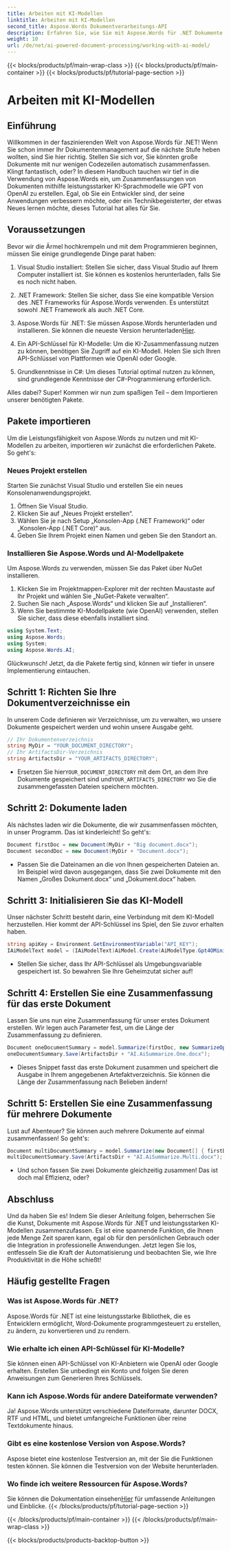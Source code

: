 ```yaml
---
title: Arbeiten mit KI-Modellen
linktitle: Arbeiten mit KI-Modellen
second_title: Aspose.Words Dokumentverarbeitungs-API
description: Erfahren Sie, wie Sie mit Aspose.Words für .NET Dokumente mit KI zusammenfassen. Einfache Schritte zur Verbesserung des Dokumentenmanagements.
weight: 10
url: /de/net/ai-powered-document-processing/working-with-ai-model/
---
```


{{< blocks/products/pf/main-wrap-class >}}
{{< blocks/products/pf/main-container >}}
{{< blocks/products/pf/tutorial-page-section >}}

# Arbeiten mit KI-Modellen

## Einführung

Willkommen in der faszinierenden Welt von Aspose.Words für .NET! Wenn Sie schon immer Ihr Dokumentenmanagement auf die nächste Stufe heben wollten, sind Sie hier richtig. Stellen Sie sich vor, Sie könnten große Dokumente mit nur wenigen Codezeilen automatisch zusammenfassen. Klingt fantastisch, oder? In diesem Handbuch tauchen wir tief in die Verwendung von Aspose.Words ein, um Zusammenfassungen von Dokumenten mithilfe leistungsstarker KI-Sprachmodelle wie GPT von OpenAI zu erstellen. Egal, ob Sie ein Entwickler sind, der seine Anwendungen verbessern möchte, oder ein Technikbegeisterter, der etwas Neues lernen möchte, dieses Tutorial hat alles für Sie.

## Voraussetzungen

Bevor wir die Ärmel hochkrempeln und mit dem Programmieren beginnen, müssen Sie einige grundlegende Dinge parat haben:

1. Visual Studio installiert: Stellen Sie sicher, dass Visual Studio auf Ihrem Computer installiert ist. Sie können es kostenlos herunterladen, falls Sie es noch nicht haben.
  
2. .NET Framework: Stellen Sie sicher, dass Sie eine kompatible Version des .NET Frameworks für Aspose.Words verwenden. Es unterstützt sowohl .NET Framework als auch .NET Core.

3.  Aspose.Words für .NET: Sie müssen Aspose.Words herunterladen und installieren. Sie können die neueste Version herunterladen[Hier](https://releases.aspose.com/words/net/).

4. Ein API-Schlüssel für KI-Modelle: Um die KI-Zusammenfassung nutzen zu können, benötigen Sie Zugriff auf ein KI-Modell. Holen Sie sich Ihren API-Schlüssel von Plattformen wie OpenAI oder Google.

5. Grundkenntnisse in C#: Um dieses Tutorial optimal nutzen zu können, sind grundlegende Kenntnisse der C#-Programmierung erforderlich.

Alles dabei? Super! Kommen wir nun zum spaßigen Teil – dem Importieren unserer benötigten Pakete.

## Pakete importieren

Um die Leistungsfähigkeit von Aspose.Words zu nutzen und mit KI-Modellen zu arbeiten, importieren wir zunächst die erforderlichen Pakete. So geht's:

### Neues Projekt erstellen

Starten Sie zunächst Visual Studio und erstellen Sie ein neues Konsolenanwendungsprojekt.

1. Öffnen Sie Visual Studio.
2. Klicken Sie auf „Neues Projekt erstellen“.
3. Wählen Sie je nach Setup „Konsolen-App (.NET Framework)“ oder „Konsolen-App (.NET Core)“ aus.
4. Geben Sie Ihrem Projekt einen Namen und geben Sie den Standort an.

### Installieren Sie Aspose.Words und AI-Modellpakete

Um Aspose.Words zu verwenden, müssen Sie das Paket über NuGet installieren.

1. Klicken Sie im Projektmappen-Explorer mit der rechten Maustaste auf Ihr Projekt und wählen Sie „NuGet-Pakete verwalten“.
2. Suchen Sie nach „Aspose.Words“ und klicken Sie auf „Installieren“.
3. Wenn Sie bestimmte KI-Modellpakete (wie OpenAI) verwenden, stellen Sie sicher, dass diese ebenfalls installiert sind.
```csharp
using System.Text;
using Aspose.Words;
using System;
using Aspose.Words.AI;
```
Glückwunsch! Jetzt, da die Pakete fertig sind, können wir tiefer in unsere Implementierung eintauchen.

## Schritt 1: Richten Sie Ihre Dokumentverzeichnisse ein

In unserem Code definieren wir Verzeichnisse, um zu verwalten, wo unsere Dokumente gespeichert werden und wohin unsere Ausgabe geht. 

```csharp
// Ihr Dokumentenverzeichnis
string MyDir = "YOUR_DOCUMENT_DIRECTORY";
// Ihr ArtifactsDir-Verzeichnis
string ArtifactsDir = "YOUR_ARTIFACTS_DIRECTORY";
```

-  Ersetzen Sie hier`YOUR_DOCUMENT_DIRECTORY` mit dem Ort, an dem Ihre Dokumente gespeichert sind und`YOUR_ARTIFACTS_DIRECTORY` wo Sie die zusammengefassten Dateien speichern möchten.

## Schritt 2: Dokumente laden

Als nächstes laden wir die Dokumente, die wir zusammenfassen möchten, in unser Programm. Das ist kinderleicht! So geht's:

```csharp
Document firstDoc = new Document(MyDir + "Big document.docx");
Document secondDoc = new Document(MyDir + "Document.docx");
```

- Passen Sie die Dateinamen an die von Ihnen gespeicherten Dateien an. Im Beispiel wird davon ausgegangen, dass Sie zwei Dokumente mit den Namen „Großes Dokument.docx“ und „Dokument.docx“ haben.

## Schritt 3: Initialisieren Sie das KI-Modell

Unser nächster Schritt besteht darin, eine Verbindung mit dem KI-Modell herzustellen. Hier kommt der API-Schlüssel ins Spiel, den Sie zuvor erhalten haben.

```csharp
string apiKey = Environment.GetEnvironmentVariable("API_KEY");
IAiModelText model = (IAiModelText)AiModel.Create(AiModelType.Gpt4OMini).WithApiKey(apiKey);
```

- Stellen Sie sicher, dass Ihr API-Schlüssel als Umgebungsvariable gespeichert ist. So bewahren Sie Ihre Geheimzutat sicher auf!

## Schritt 4: Erstellen Sie eine Zusammenfassung für das erste Dokument

Lassen Sie uns nun eine Zusammenfassung für unser erstes Dokument erstellen. Wir legen auch Parameter fest, um die Länge der Zusammenfassung zu definieren.

```csharp
Document oneDocumentSummary = model.Summarize(firstDoc, new SummarizeOptions() { SummaryLength = SummaryLength.Short });
oneDocumentSummary.Save(ArtifactsDir + "AI.AiSummarize.One.docx");
```

- Dieses Snippet fasst das erste Dokument zusammen und speichert die Ausgabe in Ihrem angegebenen Artefaktverzeichnis. Sie können die Länge der Zusammenfassung nach Belieben ändern!

## Schritt 5: Erstellen Sie eine Zusammenfassung für mehrere Dokumente

Lust auf Abenteuer? Sie können auch mehrere Dokumente auf einmal zusammenfassen! So geht's:

```csharp
Document multiDocumentSummary = model.Summarize(new Document[] { firstDoc, secondDoc }, new SummarizeOptions() { SummaryLength = SummaryLength.Long });
multiDocumentSummary.Save(ArtifactsDir + "AI.AiSummarize.Multi.docx");
```

- Und schon fassen Sie zwei Dokumente gleichzeitig zusammen! Das ist doch mal Effizienz, oder?

## Abschluss

Und da haben Sie es! Indem Sie dieser Anleitung folgen, beherrschen Sie die Kunst, Dokumente mit Aspose.Words für .NET und leistungsstarken KI-Modellen zusammenzufassen. Es ist eine spannende Funktion, die Ihnen jede Menge Zeit sparen kann, egal ob für den persönlichen Gebrauch oder die Integration in professionelle Anwendungen. Jetzt legen Sie los, entfesseln Sie die Kraft der Automatisierung und beobachten Sie, wie Ihre Produktivität in die Höhe schießt!

## Häufig gestellte Fragen

### Was ist Aspose.Words für .NET?
Aspose.Words für .NET ist eine leistungsstarke Bibliothek, die es Entwicklern ermöglicht, Word-Dokumente programmgesteuert zu erstellen, zu ändern, zu konvertieren und zu rendern.

### Wie erhalte ich einen API-Schlüssel für KI-Modelle?
Sie können einen API-Schlüssel von KI-Anbietern wie OpenAI oder Google erhalten. Erstellen Sie unbedingt ein Konto und folgen Sie deren Anweisungen zum Generieren Ihres Schlüssels.

### Kann ich Aspose.Words für andere Dateiformate verwenden?
Ja! Aspose.Words unterstützt verschiedene Dateiformate, darunter DOCX, RTF und HTML, und bietet umfangreiche Funktionen über reine Textdokumente hinaus.

### Gibt es eine kostenlose Version von Aspose.Words?
Aspose bietet eine kostenlose Testversion an, mit der Sie die Funktionen testen können. Sie können die Testversion von der Website herunterladen.

### Wo finde ich weitere Ressourcen für Aspose.Words?
 Sie können die Dokumentation einsehen[Hier](https://reference.aspose.com/words/net/) für umfassende Anleitungen und Einblicke.
{{< /blocks/products/pf/tutorial-page-section >}}

{{< /blocks/products/pf/main-container >}}
{{< /blocks/products/pf/main-wrap-class >}}

{{< blocks/products/products-backtop-button >}}

